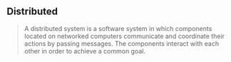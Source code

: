 ## Distributed

> A distributed system is a software system in which components located on networked computers communicate and coordinate their actions by passing messages. The components interact with each other in order to achieve a common goal.
